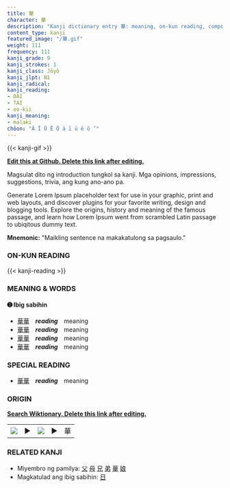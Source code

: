 ```yaml
---
title: 華
character: 華
description: "Kanji dictionary entry 華: meaning, on-kun reading, compounds, origin, related kanji"
content_type: kanji
featured_image: "/華.gif"
weight: 111
frequency: 111
kanji_grade: 9
kanji_strokes: 1
kanji_class: Jōyō
kanji_jlpt: N1
kanji_radical: 
kanji_reading: 
- DAI
- TAI
- oo-kii
kanji_meaning:
- malaki
chōon: "Ā Ī Ū Ē Ō ā ī ū ē ō ’"
---
```

[//]: # (Don't edit the line below. Kanji animated GIF code is automatically generated.)
{{< kanji-gif >}}

[//]: # (Edit below this line.)

**[Edit this at Github. Delete this link after editing.](https://github.com/tim0g/tim/tree/main/content/kanji/華/index.md)**

Magsulat dito ng introduction tungkol sa kanji. Mga opinions, impressions, suggestions, trivia, ang kung ano-ano pa.

Generate Lorem Ipsum placeholder text for use in your graphic, print and web layouts, and discover plugins for your favorite writing, design and blogging tools. Explore the origins, history and meaning of the famous passage, and learn how Lorem Ipsum went from scrambled Latin passage to ubiqitous dummy text.
 
**Mnemonic:** "Maikling sentence na makakatulong sa pagsaulo."

### ON-KUN READING

[//]: # (Don't edit the line below. ON-KUN READING code is automatically generated.)
{{< kanji-reading >}}

### MEANING & WORDS

#### ➊ **Ibig sabihin**
  - [華](../華)[華](../華)　***reading***　meaning
  - [華](../華)[華](../華)　***reading***　meaning
  - [華](../華)[華](../華)　***reading***　meaning
  - [華](../華)[華](../華)　***reading***　meaning

### SPECIAL READING
  - [華](../華)[華](../華)　***reading***　meaning

### ORIGIN

**[Search Wiktionary. Delete this link after editing.](https://wiktionary.org/wiki/華)**
<table class="kanji-table"><tr><td>
<img src="60px-華-bronze.svg.png">
</td><td>▶</td><td>
<img src="60px-華-oracle.svg.png">
</td><td>▶</td>
<td class="kanji-origin">華</td>
</tr></table>

### RELATED KANJI
- Miyembro ng pamilya: [父](../父) [母](../母) [兄](../兄) [弟](../弟) [華](../華) [娘](../娘)
- Magkatulad ang ibig sabihin: [日](../日)
